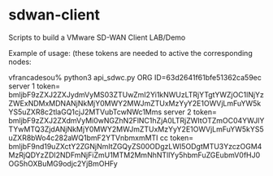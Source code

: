# sdwan-client

Scripts to build a VMware SD-WAN Client LAB/Demo

Example of usage: (these tokens are needed to active the corresponding nodes:

vfrancadesou% python3 api_sdwc.py
ORG ID=63d2641f61bfe51362ca59ec
server 1 token= bmljbF9zZXJ2ZXJydmVyMS03ZTUwZmI2Yi1kNWUzLTRjYTgtYWZjOC1lNjYzZWExNDMxMDNANjNkMjY0MWY2MWJmZTUxMzYyY2E1OWVjLmFuYW5kYS5uZXR8c2tlaGQ1cjJ2MTVubTcwNWc1Mms
server 2 token= bmljbF9zZXJ2ZXdmVyMi0wNGZhN2FlNC1hZjA0LTRjZWItOTZmOC04YWJlYTYwMTQ3ZjdANjNkMjY0MWY2MWJmZTUxMzYyY2E1OWVjLmFuYW5kYS5uZXR8bWo4c282aWQ1bmF2YTVnbmxmMTI
cc token= bmljbF9nd19uZXctY2ZGNjNmItZGQyZS00ODgzLWI5ODgtMTU3YzczOGM4MzRjQDYzZDI2NDFmNjFiZmU1MTM2MmNhNTllYy5hbmFuZGEubmV0fHJ0OG5hOXBuMG9odjc2YjBmOHFy
